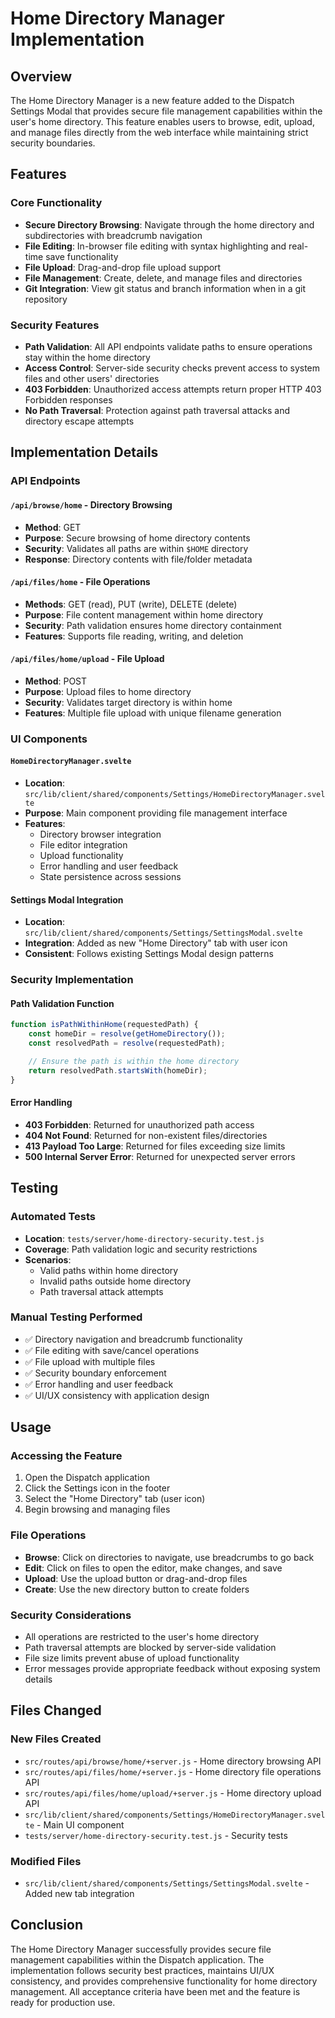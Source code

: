# Home Directory Manager Implementation

## Overview

The Home Directory Manager is a new feature added to the Dispatch Settings Modal that provides secure file management capabilities within the user's home directory. This feature enables users to browse, edit, upload, and manage files directly from the web interface while maintaining strict security boundaries.

## Features

### Core Functionality

- **Secure Directory Browsing**: Navigate through the home directory and subdirectories with breadcrumb navigation
- **File Editing**: In-browser file editing with syntax highlighting and real-time save functionality
- **File Upload**: Drag-and-drop file upload support
- **File Management**: Create, delete, and manage files and directories
- **Git Integration**: View git status and branch information when in a git repository

### Security Features

- **Path Validation**: All API endpoints validate paths to ensure operations stay within the home directory
- **Access Control**: Server-side security checks prevent access to system files and other users' directories
- **403 Forbidden**: Unauthorized access attempts return proper HTTP 403 Forbidden responses
- **No Path Traversal**: Protection against path traversal attacks and directory escape attempts

## Implementation Details

### API Endpoints

#### `/api/browse/home` - Directory Browsing

- **Method**: GET
- **Purpose**: Secure browsing of home directory contents
- **Security**: Validates all paths are within `$HOME` directory
- **Response**: Directory contents with file/folder metadata

#### `/api/files/home` - File Operations

- **Methods**: GET (read), PUT (write), DELETE (delete)
- **Purpose**: File content management within home directory
- **Security**: Path validation ensures home directory containment
- **Features**: Supports file reading, writing, and deletion

#### `/api/files/home/upload` - File Upload

- **Method**: POST
- **Purpose**: Upload files to home directory
- **Security**: Validates target directory is within home
- **Features**: Multiple file upload with unique filename generation

### UI Components

#### `HomeDirectoryManager.svelte`

- **Location**: `src/lib/client/shared/components/Settings/HomeDirectoryManager.svelte`
- **Purpose**: Main component providing file management interface
- **Features**:
  - Directory browser integration
  - File editor integration
  - Upload functionality
  - Error handling and user feedback
  - State persistence across sessions

#### Settings Modal Integration

- **Location**: `src/lib/client/shared/components/Settings/SettingsModal.svelte`
- **Integration**: Added as new "Home Directory" tab with user icon
- **Consistent**: Follows existing Settings Modal design patterns

### Security Implementation

#### Path Validation Function

```javascript
function isPathWithinHome(requestedPath) {
	const homeDir = resolve(getHomeDirectory());
	const resolvedPath = resolve(requestedPath);

	// Ensure the path is within the home directory
	return resolvedPath.startsWith(homeDir);
}
```

#### Error Handling

- **403 Forbidden**: Returned for unauthorized path access
- **404 Not Found**: Returned for non-existent files/directories
- **413 Payload Too Large**: Returned for files exceeding size limits
- **500 Internal Server Error**: Returned for unexpected server errors

## Testing

### Automated Tests

- **Location**: `tests/server/home-directory-security.test.js`
- **Coverage**: Path validation logic and security restrictions
- **Scenarios**:
  - Valid paths within home directory
  - Invalid paths outside home directory
  - Path traversal attack attempts

### Manual Testing Performed

- ✅ Directory navigation and breadcrumb functionality
- ✅ File editing with save/cancel operations
- ✅ File upload with multiple files
- ✅ Security boundary enforcement
- ✅ Error handling and user feedback
- ✅ UI/UX consistency with application design

## Usage

### Accessing the Feature

1. Open the Dispatch application
2. Click the Settings icon in the footer
3. Select the "Home Directory" tab (user icon)
4. Begin browsing and managing files

### File Operations

- **Browse**: Click on directories to navigate, use breadcrumbs to go back
- **Edit**: Click on files to open the editor, make changes, and save
- **Upload**: Use the upload button or drag-and-drop files
- **Create**: Use the new directory button to create folders

### Security Considerations

- All operations are restricted to the user's home directory
- Path traversal attempts are blocked by server-side validation
- File size limits prevent abuse of upload functionality
- Error messages provide appropriate feedback without exposing system details

## Files Changed

### New Files Created

- `src/routes/api/browse/home/+server.js` - Home directory browsing API
- `src/routes/api/files/home/+server.js` - Home directory file operations API
- `src/routes/api/files/home/upload/+server.js` - Home directory upload API
- `src/lib/client/shared/components/Settings/HomeDirectoryManager.svelte` - Main UI component
- `tests/server/home-directory-security.test.js` - Security tests

### Modified Files

- `src/lib/client/shared/components/Settings/SettingsModal.svelte` - Added new tab integration

## Conclusion

The Home Directory Manager successfully provides secure file management capabilities within the Dispatch application. The implementation follows security best practices, maintains UI/UX consistency, and provides comprehensive functionality for home directory management. All acceptance criteria have been met and the feature is ready for production use.
